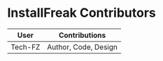 # InstallFreak Contributors

| User | Contributions |
| ---- | ------------- |
| Tech-FZ | Author, Code, Design |